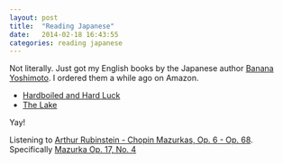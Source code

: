 ```yaml
---
layout: post
title:  "Reading Japanese"
date:   2014-02-18 16:43:55
categories: reading japanese
---
```


Not literally. Just got my English books by the Japanese author
[Banana Yoshimoto](http://en.wikipedia.org/wiki/Banana_Yoshimoto). I ordered
them a while ago on Amazon.

- [Hardboiled and Hard Luck](http://www.amazon.com/dp/0802142621/)
- [The Lake](http://www.amazon.com/dp/1612190898/)

Yay!

Listening to [Arthur Rubinstein - Chopin Mazurkas, Op. 6 - Op. 68](http://www.youtube.com/watch?v=nKgM1SkMiqY).
Specifically [Mazurka Op. 17, No. 4](http://goo.gl/rQxQjr)

